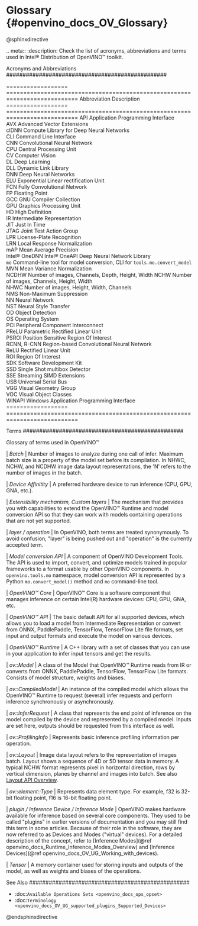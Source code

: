 # Glossary {#openvino_docs_OV_Glossary}

@sphinxdirective

.. meta::
   :description: Check the list of acronyms, abbreviations and terms used in 
                 Intel® Distribution of OpenVINO™ toolkit.


Acronyms and Abbreviations
#################################################

==================  ===========================================================================
 Abbreviation        Description     
==================  ===========================================================================
 API                 Application Programming Interface                
 AVX                 Advanced Vector Extensions                       
 clDNN               Compute Library for Deep Neural Networks         
 CLI                 Command Line Interface                           
 CNN                 Convolutional Neural Network                     
 CPU                 Central Processing Unit                          
 CV                  Computer Vision                                  
 DL                  Deep Learning                                    
 DLL                 Dynamic Link Library                             
 DNN                 Deep Neural Networks                             
 ELU                 Exponential Linear rectification Unit            
 FCN                 Fully Convolutional Network                      
 FP                  Floating Point                                   
 GCC                 GNU Compiler Collection                          
 GPU                 Graphics Processing Unit                         
 HD                  High Definition                                  
 IR                  Intermediate Representation                      
 JIT                 Just In Time                                     
 JTAG                Joint Test Action Group                          
 LPR                 License-Plate Recognition                        
 LRN                 Local Response Normalization                     
 mAP                 Mean Average Precision                           
 Intel® OneDNN       Intel® OneAPI Deep Neural Network Library        
 `mo`                Command-line tool for model conversion, CLI for ``tools.mo.convert_model``
 MVN                 Mean Variance Normalization                      
 NCDHW               Number of images, Channels, Depth, Height, Width 
 NCHW                Number of images, Channels, Height, Width        
 NHWC                Number of images, Height, Width, Channels        
 NMS                 Non-Maximum Suppression                          
 NN                  Neural Network                                   
 NST                 Neural Style Transfer                            
 OD                  Object Detection                                 
 OS                  Operating System                                 
 PCI                 Peripheral Component Interconnect                
 PReLU               Parametric Rectified Linear Unit                 
 PSROI               Position Sensitive Region Of Interest            
 RCNN, R-CNN         Region-based Convolutional Neural Network        
 ReLU                Rectified Linear Unit                            
 ROI                 Region Of Interest                               
 SDK                 Software Development Kit                         
 SSD                 Single Shot multibox Detector                    
 SSE                 Streaming SIMD Extensions                        
 USB                 Universal Serial Bus                             
 VGG                 Visual Geometry Group                            
 VOC                 Visual Object Classes                            
 WINAPI              Windows Application Programming Interface        
==================  ===========================================================================


Terms
#################################################

Glossary of terms used in OpenVINO™


| *Batch* 
|   Number of images to analyze during one call of infer. Maximum batch size is a property of the model set before its compilation. In NHWC, NCHW, and NCDHW image data layout representations, the 'N' refers to the number of images in the batch.

| *Device Affinitity* 
|   A preferred hardware device to run inference (CPU, GPU, GNA, etc.).

| *Extensibility mechanism, Custom layers* 
|   The mechanism that provides you with capabilities to extend the OpenVINO™ Runtime and model conversion API so that they can work with models containing operations that are not yet supported.

| *layer / operation*
|   In OpenVINO, both terms are treated synonymously. To avoid confusion, "layer" is being pushed out and "operation" is the currently accepted term. 

| *Model conversion API* 
|   A component of OpenVINO Development Tools. The API is used to import, convert, and optimize models trained in popular frameworks to a format usable by other OpenVINO components. In ``openvino.tools.mo`` namespace, model conversion API is represented by a Python ``mo.convert_model()`` method  and ``mo`` command-line tool.

| *OpenVINO™ Core* 
|   OpenVINO™ Core is a software component that manages inference on certain Intel(R) hardware devices: CPU, GPU, GNA, etc.    

| *OpenVINO™ API* 
|   The basic default API for all supported devices, which allows you to load a model from Intermediate Representation or convert from ONNX, PaddlePaddle, TensorFlow, TensorFlow Lite file formats, set input and output formats and execute the model on various devices.

| *OpenVINO™ Runtime* 
|   A C++ library with a set of classes that you can use in your application to infer input tensors and get the results.

| *ov::Model* 
|   A class of the Model that OpenVINO™ Runtime reads from IR or converts from ONNX, PaddlePaddle, TensorFlow, TensorFlow Lite formats. Consists of model structure, weights and biases.

| *ov::CompiledModel* 
|   An instance of the compiled model which allows the OpenVINO™ Runtime to request (several) infer requests and perform inference synchronously or asynchronously.

| *ov::InferRequest* 
|   A class that represents the end point of inference on the model compiled by the device and represented by a compiled model. Inputs are set here, outputs should be requested from this interface as well.

| *ov::ProfilingInfo* 
|   Represents basic inference profiling information per operation.

| *ov::Layout* 
|   Image data layout refers to the representation of images batch. Layout shows a sequence of 4D or 5D tensor data in memory. A typical NCHW format represents pixel in horizontal direction, rows by vertical dimension, planes by channel and images into batch. See also [Layout API Overview](./OV_Runtime_UG/layout_overview.md).

| *ov::element::Type* 
|   Represents data element type. For example, f32 is 32-bit floating point, f16 is 16-bit floating point.

| *plugin / Inference Device / Inference Mode*
|   OpenVINO makes hardware available for inference based on several core components. They used to be called "plugins" in earlier versions of documentation and you may still find this term in some articles. Because of their role in the software, they are now referred to as Devices and Modes ("virtual" devices). For a detailed description of the concept, refer to [Inference Modes](@ref openvino_docs_Runtime_Inference_Modes_Overview) and [Inference Devices](@ref openvino_docs_OV_UG_Working_with_devices).

| *Tensor*
|   A memory container used for storing inputs and outputs of the model, as well as weights and biases of the operations.


See Also
#################################################
* :doc:`Available Operations Sets <openvino_docs_ops_opset>`
* :doc:`Terminology <openvino_docs_OV_UG_supported_plugins_Supported_Devices>`


@endsphinxdirective

